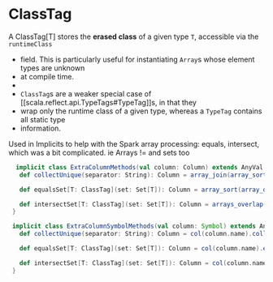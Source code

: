 # ClassTag 

 A ClassTag[T] stores the **erased class** of a given type `T`, accessible via the `runtimeClass`
 * field. This is particularly useful for instantiating `Array`s whose element types are unknown
 * at compile time.
 *
 * `ClassTag`s are a weaker special case of [[scala.reflect.api.TypeTags#TypeTag]]s, in that they
 * wrap only the runtime class of a given type, whereas a `TypeTag` contains all static type
 * information.
 
 Used in Implicits to help with the Spark array processing: equals, intersect, which was a bit complicated.
 ie Arrays != and sets too
 ```scala
   implicit class ExtraColumnMethods(val column: Column) extends AnyVal {
    def collectUnique(separator: String): Column = array_join(array_sort(array_distinct(column)), separator)

    def equalsSet[T: ClassTag](set: Set[T]): Column = array_sort(array_distinct(column)) === array_sort(lit(set.toArray))

    def intersectSet[T: ClassTag](set: Set[T]): Column = arrays_overlap(column, lit(set.toArray))
  }

  implicit class ExtraColumnSymbolMethods(val column: Symbol) extends AnyVal {
    def collectUnique(separator: String): Column = col(column.name).collectUnique(separator)

    def equalsSet[T: ClassTag](set: Set[T]): Column = col(column.name).equalsSet(set)

    def intersectSet[T: ClassTag](set: Set[T]): Column = col(column.name).intersectSet(set)
  }
 ```

